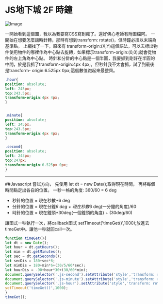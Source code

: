 # JS地下城 2F 時鐘
![Image](https://cdn-images-1.medium.com/max/1200/1*TevTdLDt56MiSy22wI2geQ.png)

一開始看到這個圖，我以為我要寫CSS寫到瘋了。還好佛心老師有附圖檔阿。
一開始在想要怎麼讓時針轉，那時有想到transform: rotate()，但時鐘必須以末端為基準點。
上網找了一下，原來有 transform-origin:(X,Y)這個語法，可以去標出物件使用物件的哪裡作為中心點去旋轉，如果標示transform-origin:(0,0);就會從物件的左上角為中心點。
時針和分針的中心點是一個半圓，我要抓到剛好在半圓的中間，於是我抓了transform-origin:4px 4px;，但秒針我不太會抓，試了到最後是transform-
origin:6.525px 0px;這個數值跑起來最整齊。
```css
.hour{
position: absolute;
left: 245px;
top:243.5px;
transform-origin:4px 4px;
}


.minute{
position: absolute;
left: 245px;
top:243.5px;
transform-origin:4px 4px;
}

.second{
position: absolute;
left: 243px;
top:247px;
transform-origin:6.525px 0px;
}
```




---

##Javascript
嘗試方向，
先使用 let dt = new Date();取得現在時間，
再將每個時間點定出各自的位置。
一秒一格的角度: 360/60 = 6 deg
- 秒針的位置 = 現在秒數*6 deg
- 分針的位置 = 現在分鐘*6 deg + 現在秒數*6 deg(一分鐘的角度)/60
- 時針的位置 = 現在鐘頭*30deg(一個鐘頭的角度) + (30deg/60)


讓函式一秒執行一次，將callback函式 setTimeout('timeGet()',1000);放進去timeGet中。讓他一秒就回call一次。

```javascript
function timeGet(){
let dt = new Date();
let hour = dt.getHours();
let min = dt.getMinutes();
let sec = dt.getSeconds();
let secDis = 180+sec*6;
let minDis = 180+min*6+(30/5/60*sec);
let hourDis = -90+hour*30+(30/60*min);
document.querySelector('.js-second').setAttribute('style','transform: rotate('+secDis+'deg);');
document.querySelector('.js-minute').setAttribute('style','transform: rotate('+minDis+'deg);');
document.querySelector('.js-hour').setAttribute('style','transform: rotate('+hourDis+'deg);');
setTimeout('timeGet()',1000);
}
timeGet();
```
